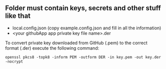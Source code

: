 Folder must contain keys, secrets and other stuff like that
- 

 - local.config.json (copy example.config.json and fill in all the information)
 - \<your githubApp app private key file name>.der

To convert private key downloaded from GitHub (.pem) to the correct format (.der) execute the following command:

```openssl pkcs8 -topk8 -inform PEM -outform DER -in key.pem -out key.der -nocrypt```